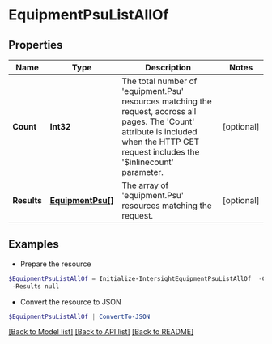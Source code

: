 # EquipmentPsuListAllOf
## Properties

Name | Type | Description | Notes
------------ | ------------- | ------------- | -------------
**Count** | **Int32** | The total number of &#39;equipment.Psu&#39; resources matching the request, accross all pages. The &#39;Count&#39; attribute is included when the HTTP GET request includes the &#39;$inlinecount&#39; parameter. | [optional] 
**Results** | [**EquipmentPsu[]**](EquipmentPsu.md) | The array of &#39;equipment.Psu&#39; resources matching the request. | [optional] 

## Examples

- Prepare the resource
```powershell
$EquipmentPsuListAllOf = Initialize-IntersightEquipmentPsuListAllOf  -Count null `
 -Results null
```

- Convert the resource to JSON
```powershell
$EquipmentPsuListAllOf | ConvertTo-JSON
```

[[Back to Model list]](../README.md#documentation-for-models) [[Back to API list]](../README.md#documentation-for-api-endpoints) [[Back to README]](../README.md)

